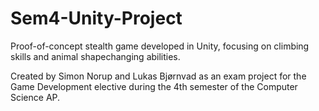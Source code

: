 # Sem4-Unity-Project
Proof-of-concept stealth game developed in Unity, focusing on climbing skills and animal shapechanging abilities.

Created by Simon Norup and Lukas Bjørnvad as an exam project for the Game Development elective during the 4th semester of the Computer Science AP.
